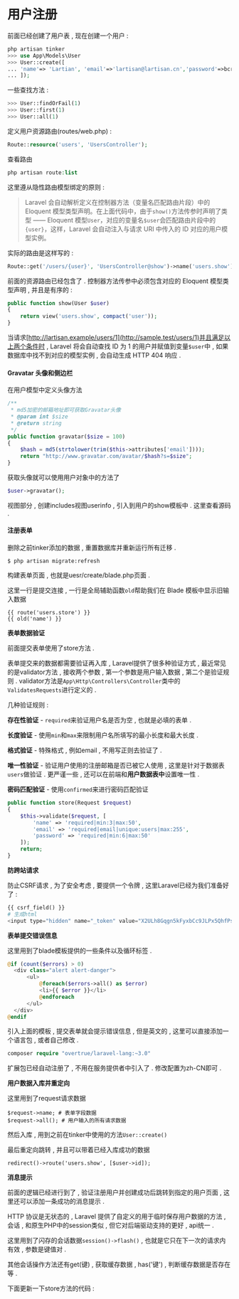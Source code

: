 # 用户注册

前面已经创建了用户表 , 现在创建一个用户 :

```php
php artisan tinker
>>> use App\Models\User
>>> User::create([
... 'name'=> 'Lartian', 'email'=>'lartisan@lartisan.cn','password'=>bcrypt('123456')
... ]);
```

一些查找方法 :

```php
>>> User::findOrFail(1)
>>> User::first(1)
>>> User::all(1)
```

定义用户资源路由\(routes/web.php\) :

```php
Route::resource('users', 'UsersController');
```

查看路由

```php
php artisan route:list
```

这里遵从隐性路由模型绑定的原则 :

> Laravel 会自动解析定义在控制器方法（变量名匹配路由片段）中的 Eloquent 模型类型声明。在上面代码中，由于`show()`方法传参时声明了类型 —— Eloquent 模型`User`，对应的变量名`$user`会匹配路由片段中的`{user}`，这样，Laravel 会自动注入与请求 URI 中传入的 ID 对应的用户模型实例。

实际的路由是这样写的 :

```php
Route::get('/users/{user}', 'UsersController@show')->name('users.show');
```

前面的资源路由已经包含了 . 控制器方法传参中必须包含对应的 Eloquent 模型类型声明 , 并且是有序的 :

```php
public function show(User $user)
{
    return view('users.show', compact('user'));
}
```

当请求[http://lartisan.example/users/1](http://sample.test/users/1)并且满足以上两个条件时 , Laravel 将会自动查找 ID 为 1 的用户并赋值到变量`$user`中 , 如果数据库中找不到对应的模型实例 , 会自动生成 HTTP 404 响应 .

#### Gravatar 头像和侧边栏

在用户模型中定义头像方法

```php
/**
 * md5加密的邮箱地址即可获取Gravatar头像
 * @param int $size
 * @return string
 */
public function gravatar($size = 100)
{
    $hash = md5(strtolower(trim($this->attributes['email'])));
    return "http://www.gravatar.com/avatar/$hash?s=$size";
}
```

获取头像就可以使用用户对象中的方法了

```php
$user->gravatar();
```

视图部分 , 创建includes视图userinfo , 引入到用户的show模板中 . 这里查看源码 .

#### 注册表单

删除之前tinker添加的数据 , 重置数据库并重新运行所有迁移 .

```
$ php artisan migrate:refresh
```

构建表单页面 , 也就是uesr/create/blade.php页面 .

这里一行是提交连接 , 一行是全局辅助函数`old`帮助我们在 Blade 模板中显示旧输入数据

```
{{ route('users.store') }}
{{ old('name') }}
```

**表单数据验证**

前面提交表单使用了store方法 .

表单提交来的数据都需要验证再入库 , Laravel提供了很多种验证方式 , 最近常见的是validator方法 , 接收两个参数 , 第一个参数是用户输入数据 , 第二个是验证规则 . validator方法是`App\Http\Controllers\Controller`类中的`ValidatesRequests`进行定义的 .

几种验证规则 :

**存在性验证** - `required`来验证用户名是否为空 , 也就是必填的表单 .

**长度验证** - 使用`min`和`max`来限制用户名所填写的最小长度和最大长度 .

**格式验证** - 特殊格式 , 例如email , 不用写正则去验证了 .

**唯一性验证** - 验证用户使用的注册邮箱是否已被它人使用 , 这里是针对于数据表`users`做验证 . 更严谨一些 , 还可以在前端和**用户数据表中**设置唯一性 .

**密码匹配验证** - 使用`confirmed`来进行密码匹配验证

```php
public function store(Request $request)
{
    $this->validate($request, [
        'name' => 'required|min:3|max:50',
        'email' => 'required|email|unique:users|max:255',
        'password' => 'required|min:6|max:50'
    ]);
    return;
}
```

**防跨站请求**

防止CSRF请求 , 为了安全考虑 , 要提供一个令牌 , 这里Laravel已经为我们准备好了 :

```php
{{ csrf_field() }}
# 生成html
<input type="hidden" name="_token" value="X2ULh8Gqgn5kFyxbCc9JLPx5QhfPs8GEUXQdUVIx">
```

**表单提交错误信息**

这里用到了blade模板提供的一些条件以及循环标签 .

```php
@if (count($errors) > 0)
  <div class="alert alert-danger">
      <ul>
          @foreach($errors->all() as $error)
          <li>{{ $error }}</li>
          @endforeach
      </ul>
  </div>
@endif
```

引入上面的模板 , 提交表单就会提示错误信息 , 但是英文的 , 这里可以直接添加一个语言包 , 或者自己修改 .

```php
composer require "overtrue/laravel-lang:~3.0"
```

扩展包已经自动注册了 , 不用在服务提供者中引入了 . 修改配置为zh-CN即可 . 

**用户数据入库并重定向**

这里用到了request请求数据

```
$request->name; # 表单字段数据
$request->all(); # 用户输入的所有请求数据
```

然后入库 , 用到之前在tinker中使用的方法`User::create()`

最后重定向跳转 , 并且可以带着已经入库成功的数据

```
redirect()->route('users.show', [$user->id]);
```

**消息提示**

前面的逻辑已经进行到了 , 验证注册用户并创建成功后跳转到指定的用户页面 , 这里还可以添加一条成功的消息提示 . 

HTTP 协议是无状态的 , Laravel 提供了自定义的用于临时保存用户数据的方法 , 会话 , 和原生PHP中的session类似 , 但它对后端驱动支持的更好 , api统一 . 

这里用到了闪存的会话数据`session()->flash()` , 也就是它只在下一次的请求内有效 , 参数是键值对 . 

其他会话操作方法还有get\(键\) , 获取缓存数据 , has\('键'\) , 判断缓存数据是否存在等 . 

下面更新一下store方法的代码 : 

```

```

